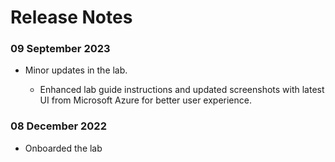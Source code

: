 # Release Notes

### 09 September 2023

 - Minor updates in the lab.
   
   - Enhanced lab guide instructions and updated screenshots with latest UI from Microsoft Azure for better user experience.


### 08 December 2022

 - Onboarded the lab
